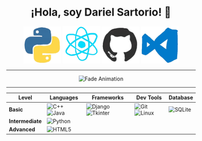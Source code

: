 <div align="center">

# ¡Hola, soy Dariel Sartorio! 👾 


  <img src="./assets/python.gif" alt="Python" width="100"/>
  <img src="./assets/react.gif" alt="React" width="100"/>
  <img src="./assets/github.gif" alt="Github" width="100"/>
  <img src="./assets/vscode.gif" alt="Vscode" width="100"/>



---



![Fade Animation](https://readme-typing-svg.herokuapp.com?font=Orbitron&size=28&duration=2500&pause=1000&color=00F0FF&center=true&vCenter=true&repeat=true&width=600&lines=Desarrollador+Junior+%F0%9F%91%BE;Web+Dev+%F0%9F%92%BB)




---

| **Level**     | **Languages**                                                                 | **Frameworks**                                                                 | **Dev Tools**                                                                 | **Database**                                                                 |
|---------------|--------------------------------------------------------------------------------|--------------------------------------------------------------------------------|-------------------------------------------------------------------------------|-------------------------------------------------------------------------------|
| **Basic**     | ![C++](https://img.shields.io/badge/C%2B%2B-00599C?style=for-the-badge&logo=c%2B%2B&logoColor=white) ![Java](https://img.shields.io/badge/Java-ED8B00?style=for-the-badge&logo=openjdk&logoColor=black) | ![Django](https://img.shields.io/badge/Django-092E20?style=for-the-badge&logo=django&logoColor=white)![Tkinter](https://img.shields.io/badge/Tkinter-FF6F00?style=for-the-badge&logo=python&logoColor=white)|![Git](https://img.shields.io/badge/Git-F05032?style=for-the-badge&logo=git&logoColor=white) ![Linux](https://img.shields.io/badge/Linux-FCC624?style=for-the-badge&logo=linux&logoColor=black) | ![SQLite](https://img.shields.io/badge/SQLite-07405E?style=for-the-badge&logo=sqlite&logoColor=white)                                                                            |
| **Intermediate** | ![Python](https://img.shields.io/badge/Python-3776AB?style=for-the-badge&logo=python&logoColor=white)  | |  |  |
| **Advanced**  |    ![HTML5](https://img.shields.io/badge/HTML5-E34F26?style=for-the-badge&logo=html5&logoColor=white)                                                              | |                                                               |                                                                |


</div>
